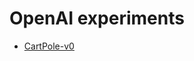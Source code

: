 # OpenAI experiments

* <a href=https://gym.openai.com/evaluations/eval_t6Q7MC2nSry19cWuDaDAKg#reproducibility>CartPole-v0</a>